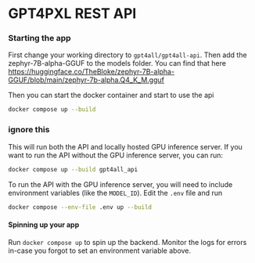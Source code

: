 # GPT4PXL REST API
### Starting the app

First change your working directory to `gpt4all/gpt4all-api`.
Then add the zephyr-7B-alpha-GGUF to the models folder.
You can find that here https://huggingface.co/TheBloke/zephyr-7B-alpha-GGUF/blob/main/zephyr-7b-alpha.Q4_K_M.gguf

Then you can start the docker container and start to use the api

```bash
docker compose up --build
```


### ignore this 

This will run both the API and locally hosted GPU inference server. If you want to run the API without the GPU inference server, you can run:

```bash
docker compose up --build gpt4all_api
```

To run the API with the GPU inference server, you will need to include environment variables (like the `MODEL_ID`). Edit the `.env` file and run
```bash
docker compose --env-file .env up --build
```


#### Spinning up your app
Run `docker compose up` to spin up the backend. Monitor the logs for errors in-case you forgot to set an environment variable above.



